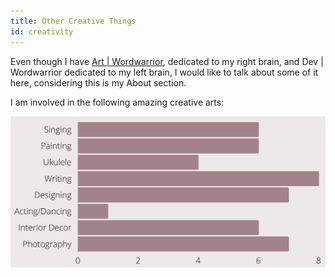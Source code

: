 ```yaml
---
title: Other Creative Things
id: creativity
---
```

Even though I have [Art | Wordwarrior](https://art.wordwarrior.in), dedicated to my right brain, and Dev | Wordwarrior dedicated to my left brain, I would like to talk about some of it here, considering this is my About section.

I am involved in the following amazing creative arts:

![Ranks out of 10](arts.png)